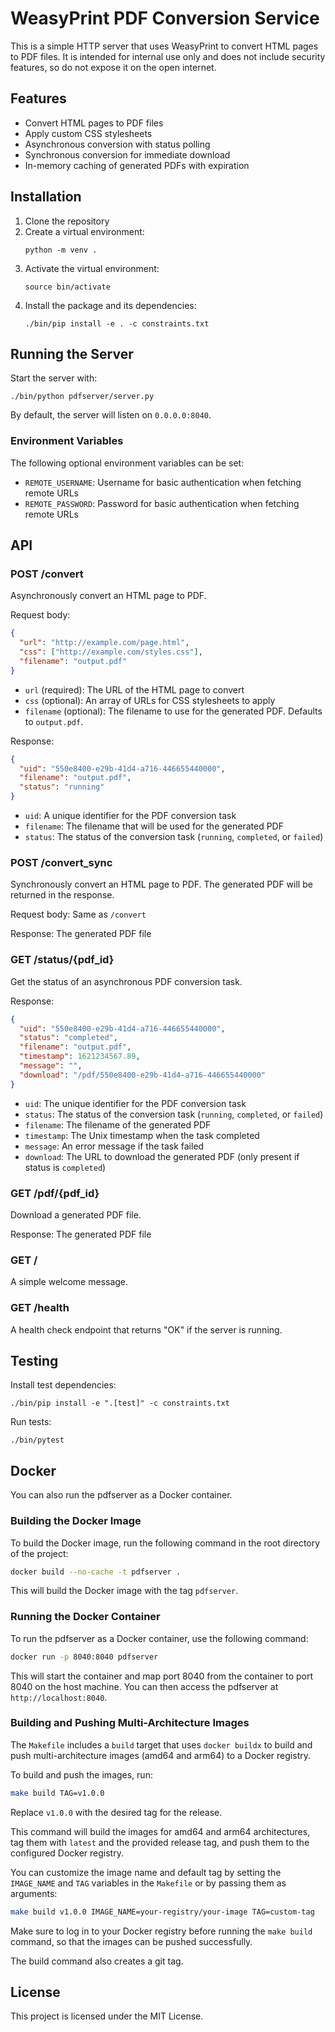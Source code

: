 # WeasyPrint PDF Conversion Service

This is a simple HTTP server that uses WeasyPrint to convert HTML pages to PDF files. It is intended for internal use only and does not include security features, so do not expose it on the open internet.

## Features

- Convert HTML pages to PDF files
- Apply custom CSS stylesheets
- Asynchronous conversion with status polling
- Synchronous conversion for immediate download
- In-memory caching of generated PDFs with expiration

## Installation

1. Clone the repository
2. Create a virtual environment:
   ```
   python -m venv .
   ```
3. Activate the virtual environment:
   ```
   source bin/activate
   ```
4. Install the package and its dependencies:
   ```
   ./bin/pip install -e . -c constraints.txt
   ```

## Running the Server

Start the server with:
```
./bin/python pdfserver/server.py
```

By default, the server will listen on `0.0.0.0:8040`.

### Environment Variables

The following optional environment variables can be set:

- `REMOTE_USERNAME`: Username for basic authentication when fetching remote URLs
- `REMOTE_PASSWORD`: Password for basic authentication when fetching remote URLs

## API

### POST /convert

Asynchronously convert an HTML page to PDF.

Request body:
```json
{
  "url": "http://example.com/page.html",
  "css": ["http://example.com/styles.css"],
  "filename": "output.pdf"
}
```

- `url` (required): The URL of the HTML page to convert
- `css` (optional): An array of URLs for CSS stylesheets to apply
- `filename` (optional): The filename to use for the generated PDF. Defaults to `output.pdf`.

Response:
```json
{
  "uid": "550e8400-e29b-41d4-a716-446655440000",
  "filename": "output.pdf",
  "status": "running"
}
```

- `uid`: A unique identifier for the PDF conversion task
- `filename`: The filename that will be used for the generated PDF
- `status`: The status of the conversion task (`running`, `completed`, or `failed`)

### POST /convert_sync

Synchronously convert an HTML page to PDF. The generated PDF will be returned in the response.

Request body: Same as `/convert`

Response: The generated PDF file

### GET /status/{pdf_id}

Get the status of an asynchronous PDF conversion task.

Response:
```json
{
  "uid": "550e8400-e29b-41d4-a716-446655440000",
  "status": "completed",
  "filename": "output.pdf",
  "timestamp": 1621234567.89,
  "message": "",
  "download": "/pdf/550e8400-e29b-41d4-a716-446655440000"
}
```

- `uid`: The unique identifier for the PDF conversion task
- `status`: The status of the conversion task (`running`, `completed`, or `failed`)
- `filename`: The filename of the generated PDF
- `timestamp`: The Unix timestamp when the task completed
- `message`: An error message if the task failed
- `download`: The URL to download the generated PDF (only present if status is `completed`)

### GET /pdf/{pdf_id}

Download a generated PDF file.

Response: The generated PDF file

### GET /

A simple welcome message.

### GET /health

A health check endpoint that returns "OK" if the server is running.

## Testing

Install test dependencies:
```
./bin/pip install -e ".[test]" -c constraints.txt
```

Run tests:
```
./bin/pytest
```

## Docker

You can also run the pdfserver as a Docker container.

### Building the Docker Image

To build the Docker image, run the following command in the root directory of the project:

```bash
docker build --no-cache -t pdfserver .
```

This will build the Docker image with the tag `pdfserver`.

### Running the Docker Container

To run the pdfserver as a Docker container, use the following command:

```bash
docker run -p 8040:8040 pdfserver
```

This will start the container and map port 8040 from the container to port 8040 on the host machine. You can then access the pdfserver at `http://localhost:8040`.

### Building and Pushing Multi-Architecture Images

The `Makefile` includes a `build` target that uses `docker buildx` to build and push multi-architecture images (amd64 and arm64) to a Docker registry.

To build and push the images, run:

```bash
make build TAG=v1.0.0
```

Replace `v1.0.0` with the desired tag for the release.

This command will build the images for amd64 and arm64 architectures, tag them with `latest` and the provided release tag, and push them to the configured Docker registry.

You can customize the image name and default tag by setting the `IMAGE_NAME` and `TAG` variables in the `Makefile` or by passing them as arguments:

```bash
make build v1.0.0 IMAGE_NAME=your-registry/your-image TAG=custom-tag
```

Make sure to log in to your Docker registry before running the `make build` command, so that the images can be pushed successfully.

The build command also creates a git tag.

## License

This project is licensed under the MIT License.
